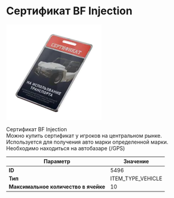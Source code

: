 # Сертификат BF Injection

![Item Image](../img/5496.webp?raw=true)

Сертификат BF Injection<br>Можно купить сертификат у игроков на центральном рынке.<br>Используется для получения авто марки определенной марки.<br>Необходимо находиться на автобазаре (/GPS)


| Параметр | Значение |
|----------|----------|
| **ID** | 5496 |
| **Тип** | ITEM_TYPE_VEHICLE |
| **Максимальное количество в ячейке** | 10 |

